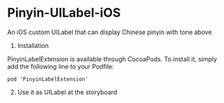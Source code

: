 # Pinyin-UILabel-iOS
An iOS custom UILabel that can display Chinese pinyin with tone above


1. Installation

PinyinLabelExtension is available through CocoaPods. To install it, simply add the following line to your Podfile:

```
pod 'PinyinLabelExtension'
```

2. Use it as UILabel at the storyboard


